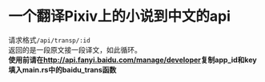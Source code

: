 # 一个翻译Pixiv上的小说到中文的api  
请求格式`/api/transp/:id`  
返回的是一段原文接一段译文，如此循环。  
**使用前请在<http://api.fanyi.baidu.com/manage/developer>复制app_id和key填入main.rs中的baidu_trans函数**